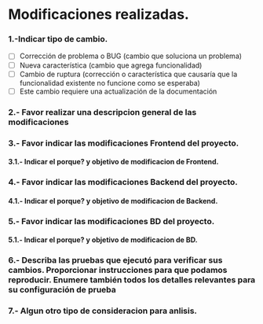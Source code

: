 # Modificaciones realizadas.

### 1.-Indicar tipo de cambio.
- [ ] Corrección de problema o BUG (cambio que soluciona un problema) 
- [ ] Nueva característica (cambio que agrega funcionalidad) 
- [ ] Cambio de ruptura (corrección o característica que causaría que la funcionalidad existente no funcione como se esperaba) 
- [ ] Este cambio requiere una actualización de la documentación

### 2.- Favor realizar una descripcion general de las modificaciones

### 3.- Favor indicar las modificaciones Frontend del proyecto.

#### 3.1.- Indicar el porque? y objetivo de modificacion de Frontend.

### 4.- Favor indicar las modificaciones Backend del proyecto.

#### 4.1.- Indicar el porque? y objetivo de modificacion de Backend.

### 5.- Favor indicar las modificaciones BD del proyecto.

#### 5.1.- Indicar el porque? y objetivo de modificacion de BD.

### 6.- Describa las pruebas que ejecutó para verificar sus cambios. Proporcionar instrucciones para que podamos reproducir. Enumere también todos los detalles relevantes para su configuración de prueba

### 7.- Algun otro tipo de consideracion para anlisis.
